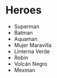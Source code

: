 # Heroes

* Superman
* Batman
* Aquaman
* Mujer Maravilla
* Linterna Verde
* Robin
* Volcán Negro
* Mexman
